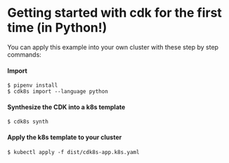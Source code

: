 # Getting started with cdk for the first time (in Python!)

You can apply this example into your own cluster with these step by step commands:

#### Import

```console
$ pipenv install
$ cdk8s import --language python
```

#### Synthesize the CDK into a k8s template
```console
$ cdk8s synth
```

#### Apply the k8s template to your cluster
```console
$ kubectl apply -f dist/cdk8s-app.k8s.yaml
```
